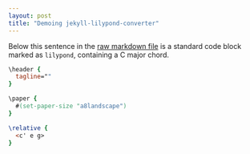 ```yaml
---
layout: post
title: "Demoing jekyll-lilypond-converter"
---
```


Below this sentence in the [raw markdown file](https://github.com/mikeknep/website/blob/master/_posts/2017-08-19-demoing-jlc.md) is a standard code block marked as `lilypond`, containing a C major chord.

```lilypond
\header {
  tagline=""
}

\paper {
  #(set-paper-size "a8landscape")
}

\relative {
  <c' e g>
}
```
